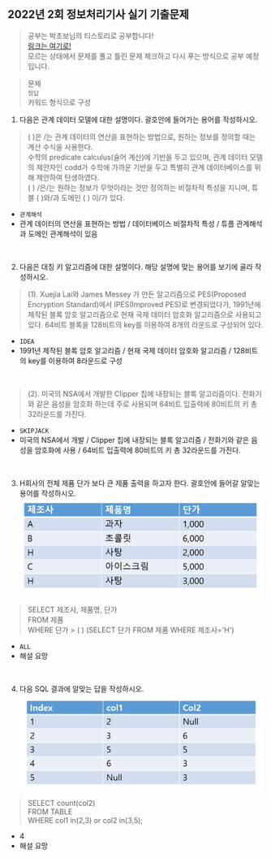 ## 2022년 2회 정보처리기사 실기 기출문제

>공부는 박초보님의 티스토리로 공부합니다! <br>
>[링크는 여기로!](https://chobopark.tistory.com/291) <br>
>모르는 상태에서 문제를 풀고 틀린 문제 체크하고 다시 푸는 방식으로 공부 예정입니다.

>문제 <br>
>`정답` <br>
>키워드 형식으로 구성

1. 다음은 관계 데이터 모델에 대한 설명이다. 괄호안에 들어가는 용어를 작성하시오.
  >( )은 /는 관계 데이터의 연산을 표현하는 방법으로, 원하는 정보를 정의할 때는 계산 수식을 사용한다. <br>
수학의 predicate calculus(술어 계산)에 기반을 두고 있으며, 관계 데이터 모델의 제안자인 codd가 수학에 가까운 기반을 두고 특별히 관계 데이터베이스를 위해 제안하여 탄생하였다. <br>
( ) /은/는 원하는 정보가 무엇이라는 것만 정의하는 비절차적 특성을 지니며, 튜블 ( )와/과 도메인 ( ) 이/가 있다.
- `관계해석`
- 관계 데이터의 연산을 표현하는 방법 / 데이터베이스 비절차적 특성 / 튜플 관계해석과 도메인 관계해석이 있음

<br>

2. 다음은 대칭 키 알고리즘에 대한 설명이다. 해당 설명에 맞는 용어를 보기에 골라 작성하시오.

>(1). Xuejia Lai와 James Messey 가 만든 알고리즘으로 PES(Proposed Encryption Standard)에서 IPES(Improved PES)로 변경되었다가, 1991년에 제작된 블록 암호 알고리즘으로 현재 국제 데이터 암호화 알고리즘으로 사용되고 있다. 64비트 블록을 128비트의 key를 이용하여 8개의 라운드로 구성되어 있다.
- `IDEA`
- 1991년 제작된 블록 암호 알고리즘 / 현재 국제 데이터 암호화 알고리즘 / 128비트의 key를 이용하여 8라운드로 구성

<br>

>(2). 미국의 NSA에서 개발한 Clipper 칩에 내장되는 블록 알고리즘이다. 전화기와 같은 음성을 암호화 하는데 주로 사용되며 64비트 입출력에 80비트의 키 총 32라운드를 가진다.
- `SKIPJACK`
- 미국의 NSA에서 개발 / Clipper 칩에 내장되는 블록 알고리즘 / 전화기와 같은 음성을 암호화에 사용 / 64비트 입출력에 80비트의 키 총 32라운드를 가진다.

<br>

3. H회사의 전체 제품 단가 보다 큰 제품 출력을 하고자 한다. 괄호안에 들어갈 알맞는 용어를 작성하시오.
![202202_3](./png_file/202202_3.png)
>SELECT 제조사, 제품명, 단가 <br>
FROM 제품 <br>
WHERE 단가 > ( ) (SELECT 단가 FROM 제품 WHERE 제조사='H')
- `ALL`
- 해설 요망

<br>

4. 다음 SQL 결과에 알맞는 답을 작성하시오.
![2202_04](./png_file/2202_4.png)
>SELECT count(col2) <br>
>FROM TABLE <br>
>WHERE col1 in(2,3) or col2 in(3,5);
- 4
- 해설 요망